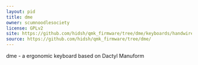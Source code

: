 ```yaml
---
layout: pid
title: dme
owner: scumnoodlesociety
license: GPLv2
site: https://github.com/hidsh/qmk_firmware/tree/dme/keyboards/handwired/dme
source: https://github.com/hidsh/qmk_firmware/tree/dme/
---
```

dme - a ergonomic keyboard based on Dactyl Manuform
